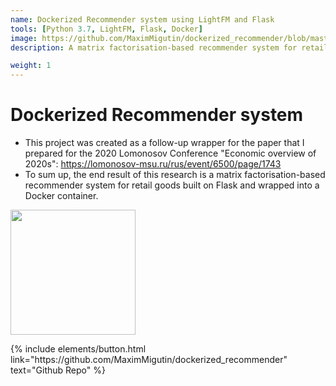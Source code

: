 ```yaml
---
name: Dockerized Recommender system using LightFM and Flask
tools: [Python 3.7, LightFM, Flask, Docker]
image: https://github.com/MaximMigutin/dockerized_recommender/blob/master/mock_requests.png?raw=true
description: A matrix factorisation-based recommender system for retail goods built on Flask and wrapped into a Docker container

weight: 1
---
```


# Dockerized Recommender system 

* This project was created as a follow-up wrapper for the paper that I prepared for the 2020 Lomonosov Conference "Economic overview of 2020s":     https://lomonosov-msu.ru/rus/event/6500/page/1743   
* To sum up, the end result of this research is a matrix factorisation-based recommender system for retail goods built on Flask and wrapped into a Docker container.

<img src="https://github.com/MaximMigutin/dockerized_recommender/blob/master/recommender_demo.gif?raw=true" height="200"/>

<p class="text-center">
{% include elements/button.html link="https://github.com/MaximMigutin/dockerized_recommender" text="Github Repo" %}
</p>